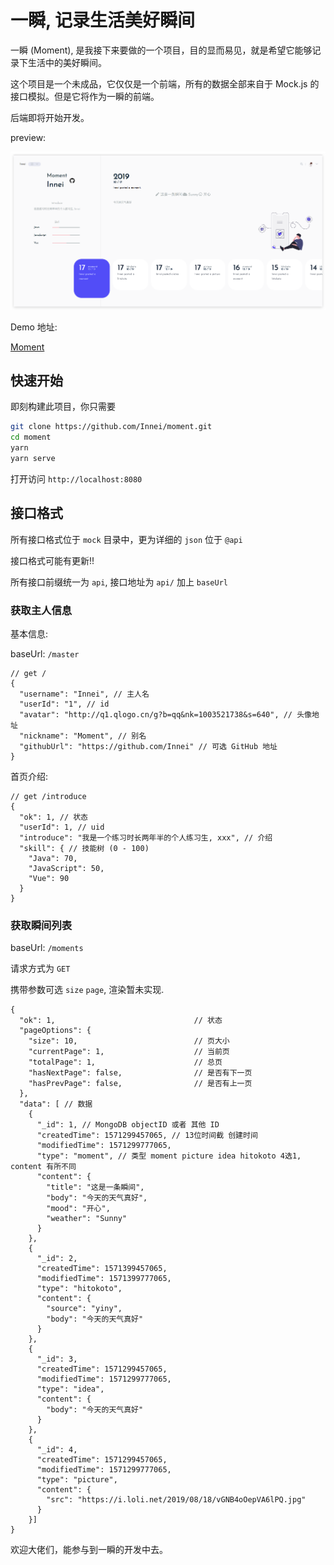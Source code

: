 # 一瞬, 记录生活美好瞬间

一瞬 (Moment), 是我接下来要做的一个项目，目的显而易见，就是希望它能够记录下生活中的美好瞬间。

这个项目是一个未成品，它仅仅是一个前端，所有的数据全部来自于 Mock.js 的接口模拟。但是它将作为一瞬的前端。

后端即将开始开发。

preview:

![](https://raw.githubusercontent.com/Innei/img-bed/master/20191020211642.png)

Demo 地址:

[Moment](https://preview.shizuri.net/moment)

## 快速开始

即刻构建此项目，你只需要

```bash
git clone https://github.com/Innei/moment.git
cd moment
yarn
yarn serve
```

打开访问 `http://localhost:8080`

## 接口格式

所有接口格式位于 `mock` 目录中，更为详细的 `json` 位于 `@api`

<span style="color=red">接口格式可能有更新!!</span>

所有接口前缀统一为 `api`, 接口地址为 `api/` 加上 `baseUrl`

### 获取主人信息

基本信息:

baseUrl: `/master`

```jsonc
// get /
{
  "username": "Innei", // 主人名
  "userId": "1", // id
  "avatar": "http://q1.qlogo.cn/g?b=qq&nk=1003521738&s=640", // 头像地址
  "nickname": "Moment", // 别名
  "githubUrl": "https://github.com/Innei" // 可选 GitHub 地址
}
```

首页介绍:

```jsonc
// get /introduce
{
  "ok": 1, // 状态
  "userId": 1, // uid
  "introduce": "我是一个练习时长两年半的个人练习生, xxx", // 介绍
  "skill": { // 技能树 (0 - 100)
    "Java": 70,
    "JavaScript": 50,
    "Vue": 90
  }
}
```

### 获取瞬间列表

baseUrl: `/moments`

请求方式为 `GET`

携带参数可选 `size` `page`, 渲染暂未实现.

```jsonc
{
  "ok": 1,                               // 状态
  "pageOptions": {
    "size": 10,                          // 页大小
    "currentPage": 1,                    // 当前页
    "totalPage": 1,                      // 总页
    "hasNextPage": false,                // 是否有下一页
    "hasPrevPage": false,                // 是否有上一页
  },
  "data": [ // 数据
    {
      "_id": 1, // MongoDB objectID 或者 其他 ID
      "createdTime": 1571299457065, // 13位时间截 创建时间
      "modifiedTime": 1571299777065,
      "type": "moment", // 类型 moment picture idea hitokoto 4选1, content 有所不同
      "content": {
        "title": "这是一条瞬间", 
        "body": "今天的天气真好",
        "mood": "开心",
        "weather": "Sunny"
      }
    },
    {
      "_id": 2,
      "createdTime": 1571399457065,
      "modifiedTime": 1571399777065,
      "type": "hitokoto",
      "content": {
        "source": "yiny",
        "body": "今天的天气真好"
      }
    },
    {
      "_id": 3,
      "createdTime": 1571299457065,
      "modifiedTime": 1571299777065,
      "type": "idea",
      "content": {
        "body": "今天的天气真好"
      }
    },
    {
      "_id": 4,
      "createdTime": 1571299457065,
      "modifiedTime": 1571299777065,
      "type": "picture",
      "content": {
        "src": "https://i.loli.net/2019/08/18/vGNB4oOepVA6lPQ.jpg"
      }
    }]
}

```

欢迎大佬们，能参与到一瞬的开发中去。
